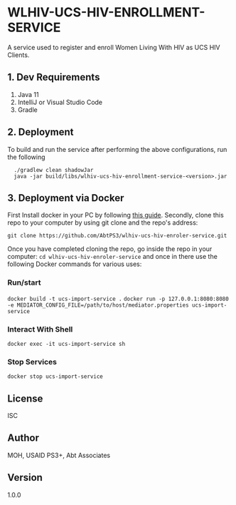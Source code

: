 # WLHIV-UCS-HIV-ENROLLMENT-SERVICE

A service used to register and enroll Women Living With HIV as UCS HIV Clients.

## 1. Dev Requirements

1. Java 11
2. IntelliJ or Visual Studio Code
3. Gradle

## 2. Deployment

To build and run the service after performing the above configurations, run the following

```
  ./gradlew clean shadowJar
  java -jar build/libs/wlhiv-ucs-hiv-enrollment-service-<version>.jar
```


## 3. Deployment via Docker

First Install docker in your PC by following [this guide](https://docs.docker.com/engine/install/). Secondly, clone this repo to your computer by using git clone and the repo's address:

`git clone https://github.com/AbtPS3/wlhiv-ucs-hiv-enroler-service.git`

Once you have completed cloning the repo, go inside the repo in your computer: `cd wlhiv-ucs-hiv-enroler-service` and once in there use the following Docker commands for various uses:

### Run/start
`docker build -t ucs-import-service .`
`docker run -p 127.0.0.1:8080:8080 -e MEDIATOR_CONFIG_FILE=/path/to/host/mediator.properties ucs-import-service`


### Interact With Shell

`docker exec -it ucs-import-service sh`

### Stop Services

`docker stop ucs-import-service`

## License

ISC

## Author

MOH, USAID PS3+, Abt Associates

## Version

1.0.0